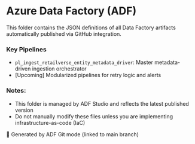 # Azure Data Factory (ADF)

This folder contains the JSON definitions of all Data Factory artifacts automatically published via GitHub integration.

### Key Pipelines
- `pl_ingest_retailverse_entity_metadata_driver`: Master metadata-driven ingestion orchestrator
- [Upcoming] Modularized pipelines for retry logic and alerts

### Notes:
- This folder is managed by ADF Studio and reflects the latest published version
- Do not manually modify these files unless you are implementing infrastructure-as-code (IaC)

📁 Generated by ADF Git mode (linked to main branch)
